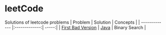 # leetCode
Solutions of leetcode problems
| Problem       | Solution           | Concepts  |
| ------------- |:-------------:| -----:|
| [First Bad Version](https://leetcode.com/problems/first-bad-version/)     | [Java](https://github.com/kshitijmishra23/leetCode/blob/master/BadVersion.java) | Binary Search |


